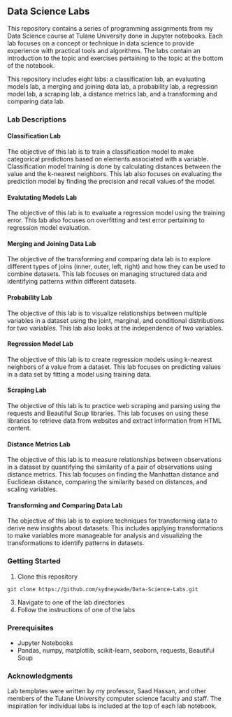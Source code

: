 ## **Data Science Labs**
This repository contains a series of programming assignments from my Data Science course at Tulane University done in Jupyter notebooks. Each lab focuses on a concept or technique in data science to provide experience with practical tools and algorithms. The labs contain an introduction to the topic and exercises pertaining to the topic at the bottom of the notebook.

This repository includes eight labs: a classification lab, an evaluating models lab, a merging and joining data lab, a probability lab, a regression model lab, a scraping lab, a distance metrics lab, and a transforming and comparing data lab.

### **Lab Descriptions**
#### **Classification Lab**
The objective of this lab is to train a classification model to make categorical predictions based on elements associated with a variable. Classification model training is done by calculating distances between the value and the k-nearest neighbors. This lab also focuses on evaluating the prediction model by finding the precision and recall values of the model.

#### **Evalutating Models Lab**
The objective of this lab is to evaluate a regression model using the training error. This lab also focuses on overfitting and test error pertaining to regression model evaluation.

#### **Merging and Joining Data Lab**
The objective of the transforming and comparing data lab is to explore different types of joins (inner, outer, left, right) and how they can be used to combine datasets. This lab focuses on managing structured data and identifying patterns within different datasets.

#### **Probability Lab**
The objective of this lab is to visualize relationships between multiple variables in a dataset using the joint, marginal, and conditional distributions for two variables. This lab also looks at the independence of two variables.

#### **Regression Model Lab**
The objective of this lab is to create regression models using k-nearest neighbors of a value from a dataset. This lab focuses on predicting values in a data set by fitting a model using training data.

#### **Scraping Lab**
The objective of this lab is to practice web scraping and parsing using the requests and Beautiful Soup libraries. This lab focuses on using these libraries to retrieve data from websites and extract information from HTML content.

#### **Distance Metrics Lab**
The objective of this lab is to measure relationships between observations in a dataset by quantifying the similarity of a pair of observations using distance metrics. This lab focuses on finding the Manhattan distance and Euclidean distance, comparing the similarity based on distances, and scaling variables.

#### **Transforming and Comparing Data Lab**
The objective of this lab is to explore techniques for transforming data to derive new insights about datasets. This includes applying transformations to make variables more manageable for analysis and visualizing the transformations to identify patterns in datasets.

### **Getting Started**
1. Clone this repository
```
git clone https://github.com/sydneywade/Data-Science-Labs.git
```
3. Navigate to one of the lab directories
4. Follow the instructions of one of the labs

### **Prerequisites**
- Jupyter Notebooks
- Pandas, numpy, matplotlib, scikit-learn, seaborn, requests, Beautiful Soup

### **Acknowledgments**
Lab templates were written by my professor, Saad Hassan, and other members of the Tulane University computer science faculty and staff. The inspiration for individual labs is included at the top of each lab notebook.
